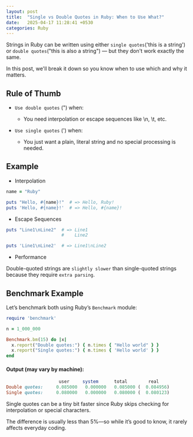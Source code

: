 ```yaml
---
layout: post
title:  "Single vs Double Quotes in Ruby: When to Use What?"
date:   2025-04-17 11:28:41 +0530
categories: Ruby
---
```

Strings in Ruby can be written using either `single quotes`('this is a string') or `double quotes`("this is also a string") — but they don't work exactly the same.

In this post, we'll break it down so you know when to use which and why it matters.

## Rule of Thumb
* `Use double quotes` (") when:

  * You need interpolation or escape sequences like \n, \t, etc.

* `Use single quotes` (') when:

  * You just want a plain, literal string and no special processing is needed.

## Example

* Interpolation

```ruby
name = "Ruby"

puts "Hello, #{name}!"  # => Hello, Ruby!
puts 'Hello, #{name}!'  # => Hello, #{name}!
```

* Escape Sequences

```ruby
puts "Line1\nLine2"  # => Line1
                     #    Line2

puts 'Line1\nLine2'  # => Line1\nLine2
```

* Performance

Double-quoted strings are `slightly slower` than single-quoted strings because they require `extra parsing`.

## Benchmark Example
Let’s benchmark both using Ruby’s `Benchmark` module:

```ruby
require 'benchmark'

n = 1_000_000

Benchmark.bm(15) do |x|
  x.report("Double quotes:") { n.times { "Hello world" } }
  x.report("Single quotes:") { n.times { 'Hello world' } }
end
```

#### Output (may vary by machine):
```ruby
                    user     system      total        real
Double quotes:     0.085000   0.000000   0.085000 (  0.084956)
Single quotes:     0.080000   0.000000   0.080000 (  0.080123)
```
Single quotes can be a tiny bit faster since Ruby skips checking for interpolation or special characters.

The difference is usually less than 5%—so while it’s good to know, it rarely affects everyday coding.
